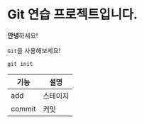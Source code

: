 # Git 연습 프로젝트입니다.

**안녕**하세요!

`Git`을 사용해보세요!

```
git init
```
|기능|설명|
|---|---|
|add|스테이지|
|commit|커밋|

